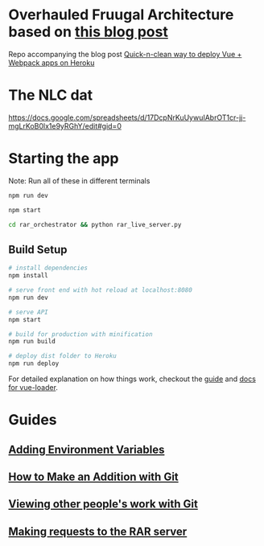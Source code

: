# Overhauled Fruugal Architecture based on [this blog post](https://medium.com/@sagarjauhari/quick-n-clean-way-to-deploy-vue-webpack-apps-on-heroku-b522d3904bc8#.nfswykqek)

Repo accompanying the blog post [Quick-n-clean way to deploy Vue + Webpack apps on Heroku
](https://medium.com/@sagarjauhari/quick-n-clean-way-to-deploy-vue-webpack-apps-on-heroku-b522d3904bc8#.xexhdzg4x)

# The NLC dat
https://docs.google.com/spreadsheets/d/17DcpNrKuUywuIAbrOT1cr-jj-mgLrKoB0lx1e9yRGhY/edit#gid=0

# Starting the app

Note: Run all of these in different terminals

```bash
npm run dev 

npm start

cd rar_orchestrator && python rar_live_server.py
```

## Build Setup

``` bash
# install dependencies
npm install

# serve front end with hot reload at localhost:8080
npm run dev

# serve API 
npm start

# build for production with minification
npm run build

# deploy dist folder to Heroku
npm run deploy
```

For detailed explanation on how things work, checkout the [guide](https://github.com/vuejs-templates/webpack#vue-webpack-boilerplate) and [docs for vue-loader](http://vuejs.github.io/vue-loader).

# Guides

## [Adding Environment Variables](https://github.com/evankozliner/Fruugal/wiki/Adding-Environment-Variables-for-Watson-Functionality)

## [How to Make an Addition with Git](https://github.com/evankozliner/Fruugal/wiki/Making-a-New-Change-with-Git)

## [Viewing other people's work with Git](https://github.com/evankozliner/Fruugal/wiki/Viewing-Other-People's-work-with-Git)

## [Making requests to the RAR server](https://github.com/evankozliner/Fruugal/wiki/How-to-use-the-RAR-server)
